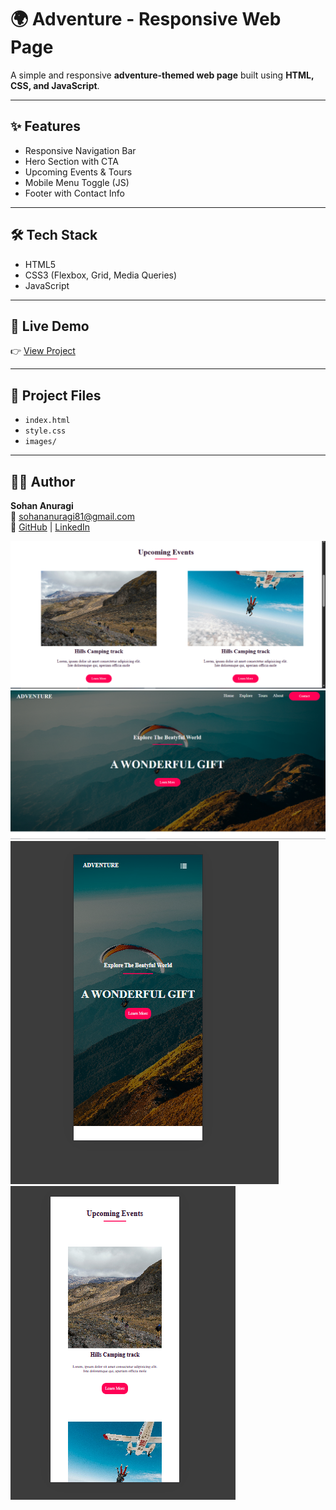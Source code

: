 # 🌍 Adventure - Responsive Web Page

A simple and responsive **adventure-themed web page** built using **HTML, CSS, and JavaScript**.

---

## ✨ Features
- Responsive Navigation Bar  
- Hero Section with CTA  
- Upcoming Events & Tours  
- Mobile Menu Toggle (JS)  
- Footer with Contact Info  

---

## 🛠️ Tech Stack
- HTML5  
- CSS3 (Flexbox, Grid, Media Queries)  
- JavaScript  

---

## 🚀 Live Demo
👉 [View Project](https://sohan-anuragi.github.io/ADVENTURE---WEB-PAGE-WITH-RESPONSIVE-DESIGN/)

---

## 📂 Project Files
- `index.html`  
- `style.css`  
- `images/`  

---

## 👨‍💻 Author
**Sohan Anuragi**  
📧 sohananuragi81@gmail.com  
🔗 [GitHub](https://github.com/sohan-anuragi) | [LinkedIn](https://www.linkedin.com/in/sohan-anuragi/)

![Alt Text](images/ss1.png)
![Alt Text](images/ss2.png)
![Alt Text](images/ss3.png)
![Alt Text](images/ss4.png)
